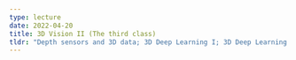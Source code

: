 ```yaml
---
type: lecture
date: 2022-04-20
title: 3D Vision II (The third class)
tldr: "Depth sensors and 3D data; 3D Deep Learning I; 3D Deep Learning II"
---
```


